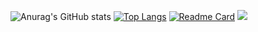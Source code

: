 ![Anurag's GitHub stats](https://github-readme-stats.vercel.app/api?username=GH-JY&show_icons=true&theme=radical)
[![Top Langs](https://github-readme-stats.vercel.app/api/top-langs/?username=GH-JY)](https://github.com/anuraghazra/github-readme-stats)
[![Readme Card](https://github-readme-stats.vercel.app/api/pin/?username=GH-JY&repo=github-readme-stats)](https://github.com/anuraghazra/github-readme-stats)
![](https://komarev.com/ghpvc/?username=GH-JY)
